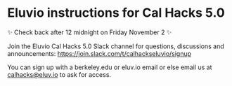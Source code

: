 # Eluvio instructions for Cal Hacks 5.0

:sparkles: Check back after 12 midnight on Friday November 2 :sparkles:

Join the Eluvio Cal Hacks 5.0 Slack channel for questions, discussions and announcements:
https://join.slack.com/t/calhackseluvio/signup

You can sign up with a berkeley.edu or eluv.io email or else email us at calhacks@eluv.io to ask for access.


